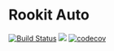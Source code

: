 # Rookit Auto
[![Build Status](https://travis-ci.com/JPDSousa/rookit-auto.svg?branch=master)](https://travis-ci.com/JPDSousa/rookit-auto)
[![](https://jitpack.io/v/JPDSousa/rookit-auto.svg)](https://jitpack.io/#JPDSousa/rookit-auto)
[![codecov](https://codecov.io/gh/JPDSousa/rookit-auto/branch/master/graph/badge.svg)](https://codecov.io/gh/JPDSousa/rookit-auto)
